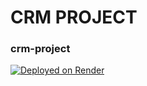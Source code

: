 # CRM PROJECT
### crm-project


[![Deployed on Render](https://img.shields.io/badge/Deployed%20on-Render-3E6DB0?style=for-the-badge&logo=render&logoColor=white)](https://crm-project-c15v.onrender.com)
